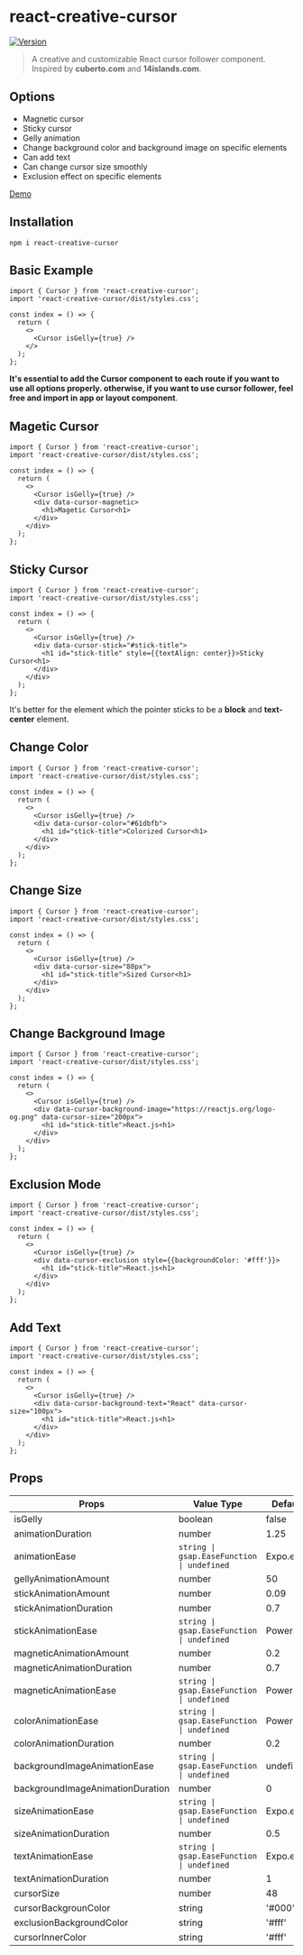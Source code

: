 # react-creative-cursor

<a href="https://www.npmjs.com/package/react-creative-cursor"><img src="https://img.shields.io/npm/v/react-creative-cursor.svg" alt="Version"></a>

> A creative and customizable React cursor follower component. Inspired by **cuberto.com** and **14islands.com**.

## Options

- Magnetic cursor
- Sticky cursor
- Gelly animation
- Change background color and background image on specific elements
- Can add text
- Can change cursor size smoothly
- Exclusion effect on specific elements

<a href="https://react-creative-cursor-demo.vercel.app/">Demo</a>

## Installation

```
npm i react-creative-cursor
```

## Basic Example

```tsx
import { Cursor } from 'react-creative-cursor';
import 'react-creative-cursor/dist/styles.css';

const index = () => {
  return (
    <>
      <Cursor isGelly={true} />
    </>
  );
};
```

**It's essential to add the Cursor component to each route if you want to use all options properly. otherwise, if you want to use cursor follower, feel free and import in app or layout component**.

## Magetic Cursor

```tsx
import { Cursor } from 'react-creative-cursor';
import 'react-creative-cursor/dist/styles.css';

const index = () => {
  return (
    <>
      <Cursor isGelly={true} />
      <div data-cursor-magnetic>
        <h1>Magetic Cursor<h1>
      </div>
    </div>
  );
};
```

## Sticky Cursor

```tsx
import { Cursor } from 'react-creative-cursor';
import 'react-creative-cursor/dist/styles.css';

const index = () => {
  return (
    <>
      <Cursor isGelly={true} />
      <div data-cursor-stick="#stick-title">
        <h1 id="stick-title" style={{textAlign: center}}>Sticky Cursor<h1>
      </div>
    </div>
  );
};
```

It's better for the element which the pointer sticks to be a **block** and **text-center** element.

## Change Color

```tsx
import { Cursor } from 'react-creative-cursor';
import 'react-creative-cursor/dist/styles.css';

const index = () => {
  return (
    <>
      <Cursor isGelly={true} />
      <div data-cursor-color="#61dbfb">
        <h1 id="stick-title">Colorized Cursor<h1>
      </div>
    </div>
  );
};
```

## Change Size

```tsx
import { Cursor } from 'react-creative-cursor';
import 'react-creative-cursor/dist/styles.css';

const index = () => {
  return (
    <>
      <Cursor isGelly={true} />
      <div data-cursor-size="80px">
        <h1 id="stick-title">Sized Cursor<h1>
      </div>
    </div>
  );
};
```

## Change Background Image

```tsx
import { Cursor } from 'react-creative-cursor';
import 'react-creative-cursor/dist/styles.css';

const index = () => {
  return (
    <>
      <Cursor isGelly={true} />
      <div data-cursor-background-image="https://reactjs.org/logo-og.png" data-cursor-size="200px">
        <h1 id="stick-title">React.js<h1>
      </div>
    </div>
  );
};
```

## Exclusion Mode

```tsx
import { Cursor } from 'react-creative-cursor';
import 'react-creative-cursor/dist/styles.css';

const index = () => {
  return (
    <>
      <Cursor isGelly={true} />
      <div data-cursor-exclusion style={{backgroundColor: '#fff'}}>
        <h1 id="stick-title">React.js<h1>
      </div>
    </div>
  );
};
```

## Add Text

```tsx
import { Cursor } from 'react-creative-cursor';
import 'react-creative-cursor/dist/styles.css';

const index = () => {
  return (
    <>
      <Cursor isGelly={true} />
      <div data-cursor-background-text="React" data-cursor-size="100px">
        <h1 id="stick-title">React.js<h1>
      </div>
    </div>
  );
};
```

## Props

| Props                            | Value Type                                 | Default Value  |
| -------------------------------- | ------------------------------------------ | -------------- |
| isGelly                          | boolean                                    | false          |
| animationDuration                | number                                     | 1.25           |
| animationEase                    | `string \| gsap.EaseFunction \| undefined` | Expo.easeOut   |
| gellyAnimationAmount             | number                                     | 50             |
| stickAnimationAmount             | number                                     | 0.09           |
| stickAnimationDuration           | number                                     | 0.7            |
| stickAnimationEase               | `string \| gsap.EaseFunction \| undefined` | Power4.easeOut |
| magneticAnimationAmount          | number                                     | 0.2            |
| magneticAnimationDuration        | number                                     | 0.7            |
| magneticAnimationEase            | `string \| gsap.EaseFunction \| undefined` | Power4.easeOut |
| colorAnimationEase               | `string \| gsap.EaseFunction \| undefined` | Power4.easeOut |
| colorAnimationDuration           | number                                     | 0.2            |
| backgroundImageAnimationEase     | `string \| gsap.EaseFunction \| undefined` | undefined      |
| backgroundImageAnimationDuration | number                                     | 0              |
| sizeAnimationEase                | `string \| gsap.EaseFunction \| undefined` | Expo.easeOut   |
| sizeAnimationDuration            | number                                     | 0.5            |
| textAnimationEase                | `string \| gsap.EaseFunction \| undefined` | Expo.easeOut   |
| textAnimationDuration            | number                                     | 1              |
| cursorSize                       | number                                     | 48             |
| cursorBackgrounColor             | string                                     | '#000'         |
| exclusionBackgroundColor         | string                                     | '#fff'         |
| cursorInnerColor                 | string                                     | '#fff'         |
